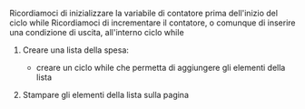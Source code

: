 
Ricordiamoci di inizializzare la variabile di contatore prima dell'inizio del ciclo while
Ricordiamoci di incrementare il contatore, o comunque di inserire una condizione di uscita, all'interno ciclo while


1. Creare una lista della spesa:
    - creare un ciclo while che permetta di aggiungere gli elementi della lista

2. Stampare gli elementi della lista sulla pagina